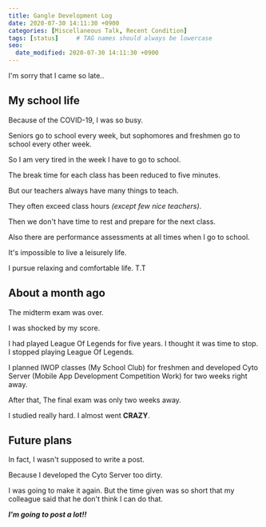 ```yaml
---
title: Gangle Development Log
date: 2020-07-30 14:11:30 +0900
categories: [Miscellaneous Talk, Recent Condition]
tags: [status]     # TAG names should always be lowercase
seo:
  date_modified: 2020-07-30 14:11:30 +0900
---
```


I'm sorry that I came so late..

## My school life

Because of the COVID-19, I was so busy.

Seniors go to school every week, but sophomores and freshmen go to school every other week.

So I am very tired in the week I have to go to school.

The break time for each class has been reduced to five minutes.

But our teachers always have many things to teach.

They often exceed class hours *(except few nice teachers)*.

Then we don't have time to rest and prepare for the next class.

Also there are performance assessments at all times when I go to school.

It's impossible to live a leisurely life.

I pursue relaxing and comfortable life. T.T

## About a month ago

The midterm exam was over.

I was shocked by my score.

I had played League Of Legends for five years. I thought it was time to stop. I stopped playing League Of Legends.

I planned IWOP classes (My School Club) for freshmen and developed Cyto Server (Mobile App Development Competition Work) for two weeks right away.

After that, The final exam was only two weeks away.

I studied really hard. I almost went **CRAZY**.

## Future plans

In fact, I wasn't supposed to write a post.

Because I developed the Cyto Server too dirty.

I was going to make it again. But the time given was so short that my colleague said that he don't think I can do that.

***I'm going to post a lot!!***

